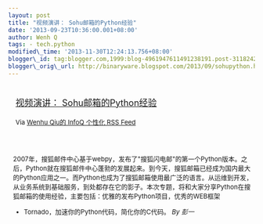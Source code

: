 ```yaml
--- 
layout: post 
title: "视频演讲： Sohu邮箱的Python经验" 
date: '2013-09-23T10:36:00.001+08:00' 
author: Wenh Q
tags: - tech.python
modified\_time: '2013-11-30T12:24:13.756+08:00' 
blogger\_id: tag:blogger.com,1999:blog-4961947611491238191.post-3118242397645150164
blogger\_orig\_url: http://binaryware.blogspot.com/2013/09/sohupython.html
---
```

<div style="margin: 10px; padding: 5px;">

<div style="font-size: 18px;">

[视频演讲：
Sohu邮箱的Python经验](http://www.infoq.com/cn/presentations/sohu-mailbox-python-experience)

</div>

<div style="font-size: 13px;">

Via [Wenhu Qiu的 InfoQ 个性化 RSS Feed](http://www.infoq.com/cn/)

</div>

</div>

<div style="font-size: 13px; padding: 15px 0 10px 10px;">

2007年，搜狐邮件中心基于webpy，发布了"搜狐闪电邮"的第一个Python版本。之后，Python就在搜狐邮件中心蓬勃的发展起来。到今天，搜狐邮箱已经成为国内最大的Python应用之一。而Python也成为了搜狐邮箱使用最广泛的语言。从运维到开发，从业务系统到基础服务，到处都存在它的影子。本次专题，将和大家分享Python在搜狐邮箱的使用经验，主要包括：优雅的发布Python项目，优秀的WEB框架
- Tornado，加速你的Python代码，简化你的C代码。 *By 彭一*

</div>
